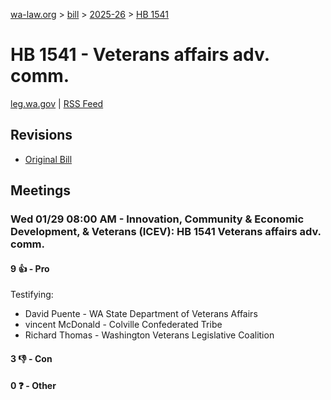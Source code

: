 [wa-law.org](/) > [bill](/bill/) > [2025-26](/bill/2025-26/) > [HB 1541](/bill/2025-26/hb/1541/)

# HB 1541 - Veterans affairs adv. comm.
[leg.wa.gov](https://app.leg.wa.gov/billsummary?BillNumber=1541&Year=2025&Initiative=false) | [RSS Feed](./rss.xml)

## Revisions
* [Original Bill](1/)

## Meetings
### Wed 01/29 08:00 AM - Innovation, Community & Economic Development, & Veterans (ICEV): HB 1541 Veterans affairs adv. comm.
#### 9 👍 - Pro
Testifying:
* David Puente - WA State Department of Veterans Affairs
* vincent McDonald - Colville Confederated Tribe
* Richard Thomas - Washington Veterans Legislative Coalition

#### 3 👎 - Con

#### 0 ❓ - Other
